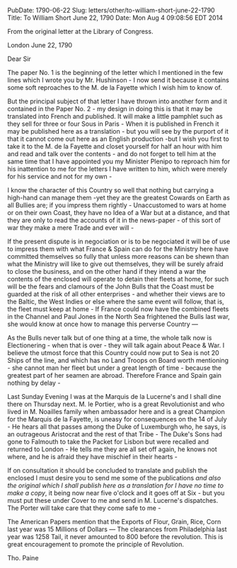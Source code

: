 PubDate: 1790-06-22
Slug: letters/other/to-william-short-june-22-1790
Title: To William Short  June 22, 1790
Date: Mon Aug  4 09:08:56 EDT 2014

   From the original letter at the Library of Congress.

   London June 22, 1790

   Dear Sir

   The paper No. 1 is the beginning of the letter which I mentioned in the
   few lines which I wrote you by Mr. Hushinson - I now send it because it
   contains some soft reproaches to the M. de la Fayette which I wish him to
   know of.

   But the principal subject of that letter I have thrown into another form
   and it contained in the Paper No. 2 - my design in doing this is that it
   may be translated into French and published. It will make a little
   pamphlet such as they sell for three or four Sous in Paris - When it is
   published in French it may be published here as a translation - but you
   will see by the purport of it that it cannot come out here as an English
   production -but I wish you first to take it to the M. de la Fayette and
   closet yourself for half an hour with him and read and talk over the
   contents - and do not forget to tell him at the same time that I have
   appointed you my Minister Plenipo to reproach him for his inattention to
   me for the letters I have written to him, which were merely for his
   service and not for my own -

   I know the character of this Country so well that nothing but carrying a
   high-hand can manage them -yet they are the greatest Cowards on Earth as
   all Bullies are; if you impress them rightly - Unaccustomed to wars at home
   or on their own Coast, they have no Idea of a War but at a distance, and
   that they are only to read the accounts of it in the news-paper - of this
   sort of war they make a mere Trade and ever will -

   If the present dispute is in negociation or is to be negociated it will be
   of use to impress them with what France & Spain can do for the Ministry
   here have committed themselves so fully that unless more reasons can be
   shewn than what the Ministry will like to give out themselves, they will
   be surely afraid to close the business, and on the other hand if they
   intend a war the contents of the enclosed will operate to detain their
   fleets at home, for such will be the fears and clamours of the John Bulls
   that the Coast must be guarded at the risk of all other enterprises - and
   whether their views are to the Baltic, the West Indies or else where the
   same event will follow, that is, the fleet must keep at home - If France
   could now have the combined fleets in the Channel and Paul Jones in the
   North Sea frightened the Bulls last war, she would know at once how to
   manage this perverse Country &mdash; 

   As the Bulls never talk but of one thing at a time, the whole talk now is
   Electionering - when that is over - they will talk again about Peace &
   War. I believe the utmost force that this Country could now put to Sea is
   not 20 Ships of the line, and which has no Land Troops on Board worth
   mentioning - she cannot man her fleet but under a great length of time - 
   because the greatest part of her seamen are abroad. Therefore France and
   Spain gain nothing by delay -

   Last Sunday Evening I was at the Marquis de la Lucerne's and I shall dine
   there on Thursday next. M. le Portier, who is a great Revolutionist and
   who lived in M. Noailles family when ambassador here and is a great
   Champion for the Marquis de la Fayette, is uneasy for consequences on the
   14 of July - He hears all that passes among the Duke of Luxemburgh who,
   he says, is an outrageous Aristocrat and the rest of that Tribe - The
   Duke's Sons had gone to Falmouth to take the Packet for Lisbon but were
   recalled and returned to London - He tells me they are all set off again,
   he knows not where, and he is afraid they have mischief in their hearts -

   If on consultation it should be concluded to translate and publish the
   enclosed I must desire you to send me some of the publications *and also
   the original which I shall publish here as a translation for I have no
   time to make a copy*, it being now near five o'clock and it goes off at
   Six - but you must put these under Cover to me and send in M.
   Lucerne's dispatches. The Porter will take care that they come safe to me -

   The American Papers mention that the Exports of Flour, Grain, Rice, Corn
   last year was 15 Millions of Dollars &mdash; The clearances from 
   Philadelphia last year was 1258 Tail, it never amounted to 800 before the 
   revolution. This is great encouragement to promote the principle of 
   Revolution.

   Tho. Paine


